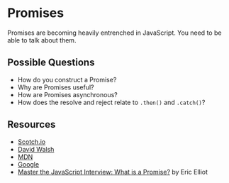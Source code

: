 # Promises
Promises are becoming heavily entrenched in JavaScript. You need to be able to talk about them.

## Possible Questions
* How do you construct a Promise?
* Why are Promises useful?
* How are Promises asynchronous?
* How does the resolve and reject relate to `.then()` and `.catch()`?

## Resources
* [Scotch.io](https://scotch.io/tutorials/javascript-promises-for-dummies)
* [David Walsh](https://davidwalsh.name/promises)
* [MDN](https://developer.mozilla.org/en-US/docs/Web/JavaScript/Reference/Global_Objects/Promise)
* [Google](https://developers.google.com/web/fundamentals/getting-started/primers/promises)
* [Master the JavaScript Interview: What is a Promise?](https://medium.com/javascript-scene/master-the-javascript-interview-what-is-a-promise-27fc71e77261#.syckeuj61) by Eric Elliot
